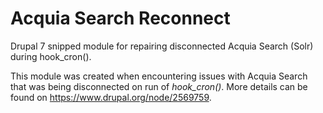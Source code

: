 # Acquia Search Reconnect

Drupal 7 snipped module for repairing disconnected
Acquia Search (Solr) during hook_cron().

This module was created when encountering issues with
Acquia Search that was being disconnected on run
of *hook_cron()*. More details can be found on https://www.drupal.org/node/2569759.
